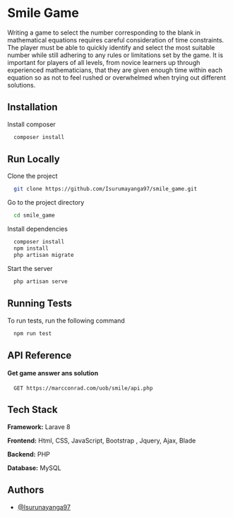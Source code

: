 
# Smile Game

Writing a game to select the number corresponding to the blank in mathematical equations requires careful consideration of time constraints. The player must be able to quickly identify and select the most suitable number while still adhering to any rules or limitations set by the game. It is important for players of all levels, from novice learners up through experienced mathematicians, that they are given enough time within each equation so as not to feel rushed or overwhelmed when trying out different solutions.

## Installation

Install composer

```bash
  composer install
```

## Run Locally

Clone the project

```bash
  git clone https://github.com/Isurumayanga97/smile_game.git
```

Go to the project directory

```bash
  cd smile_game
```

Install dependencies

```bash
  composer install
  npm install
  php artisan migrate
```

Start the server

```bash
  php artisan serve
```


## Running Tests

To run tests, run the following command

```bash
  npm run test
```


## API Reference

#### Get game answer ans solution

```http
  GET https://marcconrad.com/uob/smile/api.php
```

## Tech Stack

**Framework:** Larave 8

**Frontend:** Html, CSS, JavaScript, Bootstrap , Jquery, Ajax, Blade

**Backend:** PHP

**Database:** MySQL


## Authors

- [@Isurunayanga97](https://github.com/Isurumayanga97)
